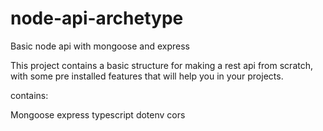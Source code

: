 # node-api-archetype
Basic node api with mongoose and express

This project contains a basic structure for making a rest api from scratch, with some pre installed features that will help you in your projects.

contains:

Mongoose
express
typescript
dotenv
cors

